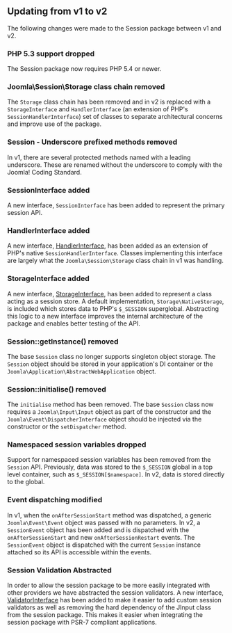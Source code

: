 ## Updating from v1 to v2

The following changes were made to the Session package between v1 and v2.

### PHP 5.3 support dropped

The Session package now requires PHP 5.4 or newer.

### Joomla\Session\Storage class chain removed

The `Storage` class chain has been removed and in v2 is replaced with a `StorageInterface` and `HandlerInterface`
(an extension of PHP's `SessionHandlerInterface`) set of classes to separate architectural concerns and improve use of the package.

### Session - Underscore prefixed methods removed

In v1, there are several protected methods named with a leading underscore. These are renamed without the underscore to
comply with the Joomla! Coding Standard.

### SessionInterface added

A new interface, `SessionInterface` has been added to represent the primary session API.

### HandlerInterface added

A new interface, [HandlerInterface](classes/HandlerInterface.md), has been added as an extension of PHP's native `SessionHandlerInterface`.
Classes implementing this interface are largely what the `Joomla\Session\Storage` class chain in v1 was handling.

### StorageInterface added

A new interface, [StorageInterface](classes/StorageInterface.md), has been added to represent a class acting as a session store.
A default implementation, `Storage\NativeStorage`, is included which stores data to PHP's `$_SESSION` superglobal. Abstracting this
logic to a new interface improves the internal architecture of the package and enables better testing of the API.

### Session::getInstance() removed

The base `Session` class no longer supports singleton object storage. The `Session` object should be stored in your application's DI
container or the `Joomla\Application\AbstractWebApplication` object.

### Session::initialise() removed

The `initialise` method has been removed. The base `Session` class now requires a `Joomla\Input\Input` object as part of the
constructor and the `Joomla\Event\DispatcherInterface` object should be injected via the constructor or the `setDispatcher` method.

### Namespaced session variables dropped

Support for namespaced session variables has been removed from the `Session` API. Previously, data was stored to the `$_SESSION` global in
a top level container, such as `$_SESSION[$namespace]`. In v2, data is stored directly to the global.

### Event dispatching modified

In v1, when the `onAfterSessionStart` method was dispatched, a generic `Joomla\Event\Event` object was passed with no parameters. In v2,
a `SessionEvent` object has been added and is dispatched with the `onAfterSessionStart` and new `onAfterSessionRestart` events. The `SessionEvent`
object is dispatched with the current `Session` instance attached so its API is accessible within the events.

### Session Validation Abstracted

In order to allow the session package to be more easily integrated with other providers we have abstracted the session
validators. A new interface, [ValidatorInterface](classes/ValidatorInterface.md) has been added to make it easier to add
custom session validators as well as removing the hard dependency of the JInput class from the session package. This
makes it easier when integrating the session package with PSR-7 compliant applications.
